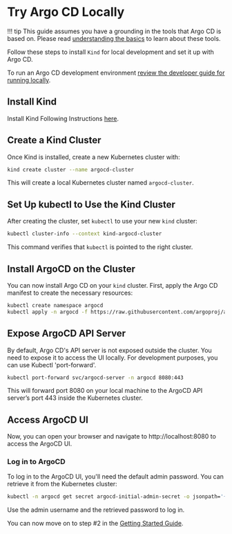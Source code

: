 # Try Argo CD Locally

!!! tip
    This guide assumes you have a grounding in the tools that Argo CD is based on. Please read [understanding the basics](understand_the_basics.md) to learn about these tools.


Follow these steps to install `Kind` for local development and set it up with Argo CD.

To run an Argo CD development environment [review the developer guide for running locally](../developer-guide/running-locally).

## Install Kind

Install Kind Following Instructions [here](https://kind.sigs.k8s.io/docs/user/quick-start#installation).

##  Create a Kind Cluster
Once Kind is installed, create a new Kubernetes cluster with:
```bash
kind create cluster --name argocd-cluster
```
This will create a local Kubernetes cluster named `argocd-cluster`.

## Set Up kubectl to Use the Kind Cluster
After creating the cluster, set `kubectl` to use your new `kind` cluster:
```bash
kubectl cluster-info --context kind-argocd-cluster
```
This command verifies that `kubectl` is pointed to the right cluster.

## Install ArgoCD on the Cluster
You can now install Argo CD on your `kind` cluster. First, apply the Argo CD manifest to create the necessary resources:
```bash
kubectl create namespace argocd
kubectl apply -n argocd -f https://raw.githubusercontent.com/argoproj/argo-cd/stable/manifests/install.yaml
```

## Expose ArgoCD API Server
By default, Argo CD's API server is not exposed outside the cluster. You need to expose it to access the UI locally. For development purposes, you can use Kubectl 'port-forward'.
```bash
kubectl port-forward svc/argocd-server -n argocd 8080:443
```
This will forward port 8080 on your local machine to the ArgoCD API server’s port 443 inside the Kubernetes cluster.

## Access ArgoCD UI
Now, you can open your browser and navigate to http://localhost:8080 to access the ArgoCD UI.

### Log in to ArgoCD
To log in to the ArgoCD UI, you'll need the default admin password. You can retrieve it from the Kubernetes cluster:
```bash
kubectl -n argocd get secret argocd-initial-admin-secret -o jsonpath='{.data.password}' | base64 -d
```
Use the admin username and the retrieved password to log in.

You can now move on to step #2 in the [Getting Started Guide](getting_started.md).
